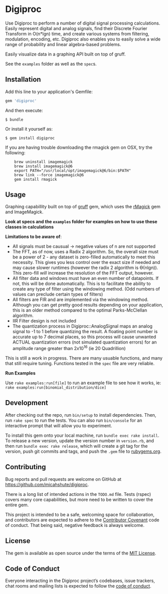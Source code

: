 # Digiproc

Use Digiproc to perform a number of digital signal processing calculations. Easily represent digital and analog signals, find their Discrete Fourier Transform in O(n*lgn) time, and create various systems from filtering, modulation, encoding, etc. Digiproc also enables you to easily solve a wide range of probability and linear algebra-based problems. 

Easily visualize data in a graphing API built on top of gruff.

See the `examples` folder as well as the `spec`s. 

## Installation

Add this line to your application's Gemfile:

```ruby
gem 'digiproc'
```

And then execute:

    $ bundle

Or install it yourself as:

    $ gem install digiproc

If you are having trouble downloading the rmagick gem on OSX, try the following:

```
    brew uninstall imagemagick
    brew install imagemagick@6
    export PATH="/usr/local/opt/imagemagick@6/bin:$PATH"
    brew link --force imagemagick@6
    gem install rmagick
```

## Usage

Graphing capabillity built on top of [gruff](https://github.com/topfunky/gruff) gem, which uses the [rMagick](https://rubygems.org/gems/rmagick/versions/2.15.4) gem and ImageMagick. 

__Look at specs and the `examples` folder for examples on how to use these classes in calculations__

__Limitations to be aware of__:
 - All signals must be causual -> negative values of n are not supported
 - The FFT, as of now, uses a Radix 2 algorithm. So, the overall size must be a power of 2 - any dataset is zero-filled automatically to meet this necessity. This gives you less control over the exact size if needed and may cause slower runtimes (however the radix 2 algorithm is &#1012;(nlgn)). This zero-fill _will_ increase the resolution of the FFT output, however.
 - All filter data and windows must have an even number of datapoints. If not, this will be done automatically. This is to facilitate the ability to create any type of filter using the windowing method. (Odd numbers of values can preclude certain types of filters)
 - All filters are FIR and are implemented via the windowing method. Although you can get pretty good results depending on your application, this is an older method compared to the optimal Parks-McClellan algorithm.
 - IIR Filter design is not included
 - The quantization process in Digiproc::AnalogSignal maps an analog signal to -1 to 1 before quantizing the result. A floating point number is accurate up to 7 decimal places, so this process will cause unwanted ACTUAL quantization errors (not simulated quantization errors) for an amplitude range greater than $2 x 10^16$ (ie 20 Quadrillion)

This is still a work in progress. There are many usuable functions, and many that still require tuning. Functions tested in the `spec` file are very reliable.



__Run Examples__

Use ```rake examples:run[file]``` to run an example file to see how it works, ie: ```rake examples:run[binomial_distribution/dice]```


## Development

After checking out the repo, run `bin/setup` to install dependencies. Then, run `rake spec` to run the tests. You can also run `bin/console` for an interactive prompt that will allow you to experiment.

To install this gem onto your local machine, run `bundle exec rake install`. To release a new version, update the version number in `version.rb`, and then run `bundle exec rake release`, which will create a git tag for the version, push git commits and tags, and push the `.gem` file to [rubygems.org](https://rubygems.org).

## Contributing

Bug reports and pull requests are welcome on GitHub at https://github.com/micahshute/digiproc. 

There is a long list of intended actions in the `TODO.md` file. Tests (rspec) covers many core capabilities, but more need to be written to cover the entire gem.

This project is intended to be a safe, welcoming space for collaboration, and contributors are expected to adhere to the [Contributor Covenant](http://contributor-covenant.org) code of conduct. That being said, negative feedback is always welcome. 

## License

The gem is available as open source under the terms of the [MIT License](https://opensource.org/licenses/MIT).

## Code of Conduct

Everyone interacting in the Digiproc project’s codebases, issue trackers, chat rooms and mailing lists is expected to follow the [code of conduct](https://github.com/[USERNAME]/digiproc/blob/master/CODE_OF_CONDUCT.md).
